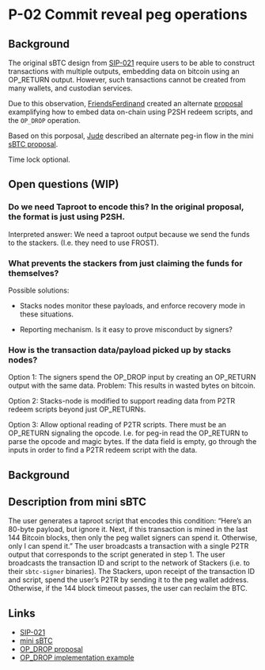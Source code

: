 # P-02 Commit reveal peg operations

## Background
The original sBTC design from [SIP-021]()
require users to be able to construct transactions with multiple outputs,
embedding data on bitcoin using an OP_RETURN output. However, such transactions cannot be created
from many wallets, and custodian services.

Due to this observation, [FriendsFerdinand](https://github.com/FriendsFerdinand) created an alternate
[proposal](https://docs.google.com/document/d/1EnYEk6gA2w6VfRpT8CcK8mghZRMUEjn2OhHwzdK_9x0) examplifying
how to embed data on-chain using P2SH redeem scripts, and the `OP_DROP` operation.

Based on this porposal, [Jude](https://github.com/jcnelson) described an alternate peg-in flow in
the mini [sBTC proposal](https://docs.google.com/document/d/1EnYEk6gA2w6VfRpT8CcK8mghZRMUEjn2OhHwzdK_9x0).

Time lock optional.

## Open questions (WIP)

### Do we need Taproot to encode this? In the original proposal, the format is just using P2SH.

Interpreted answer: We need a taproot output because we send the funds to the stackers. (I.e. they need to use FROST).

### What prevents the stackers from just claiming the funds for themselves?

Possible solutions:
- Stacks nodes monitor these payloads, and enforce recovery mode in these situations.

- Reporting mechanism. Is it easy to prove misconduct by signers?

### How is the transaction data/payload picked up by stacks nodes?

Option 1: The signers spend the OP_DROP input by creating an OP_RETURN output with the same data. Problem: This results in wasted bytes on bitcoin.

Option 2: Stacks-node is modified to support reading data from P2TR redeem scripts beyond just OP_RETURNs.

Option 3: Allow optional reading of P2TR scripts. There must be an OP_RETURN signaling the opcode. I.e. for peg-in read the OP_RETURN to parse the opcode and magic bytes.
If the data field is empty, go through the inputs in order to find a P2TR redeem script with the data.

## Background

## Description from mini sBTC
The user generates a taproot script that encodes this condition:  “Here’s an 80-byte payload, but ignore it.  Next, if this transaction is mined in the last 144 Bitcoin blocks, then only the peg wallet signers can spend it.  Otherwise, only I can spend it.”
The user broadcasts a transaction with a single P2TR output that corresponds to the script generated in step 1.
The user broadcasts the transaction ID and script to the network of Stackers (i.e. to their `sbtc-signer` binaries).
The Stackers, upon receipt of the transaction ID and script, spend the user’s P2TR by sending it to the peg wallet address.  Otherwise, if the 144 block timeout passes, the user can reclaim the BTC.

## Links

- [SIP-021](https://github.com/stacksgov/sips/blob/56b73eada5ef1b72376f4a230949297b3edcc562/sips/sip-021/sip-021-trustless-two-way-peg-for-bitcoin.md)
- [mini sBTC](https://docs.google.com/document/d/1R33gZupJg0KsY-vRZYbVFwTHRmq2BCIvyPIVeY0JyGM/)
- [OP_DROP proposal](https://docs.google.com/document/d/1EnYEk6gA2w6VfRpT8CcK8mghZRMUEjn2OhHwzdK_9x0)
- [OP_DROP implementation example](https://github.com/FriendsFerdinand/op_drop_example)
